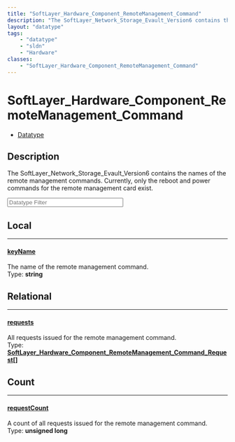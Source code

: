 ```yaml
---
title: "SoftLayer_Hardware_Component_RemoteManagement_Command"
description: "The SoftLayer_Network_Storage_Evault_Version6 contains the names of the remote management commands.  Currently, only the... "
layout: "datatype"
tags:
    - "datatype"
    - "sldn"
    - "Hardware"
classes:
    - "SoftLayer_Hardware_Component_RemoteManagement_Command"
---
```


# SoftLayer_Hardware_Component_RemoteManagement_Command
<div id='service-datatype'>
    <ul id='sldn-reference-tabs'>
        <li id='datatype'> <a href='/reference/datatypes/SoftLayer_Hardware_Component_RemoteManagement_Command' >Datatype</a></li>
    </ul>
</div>

## Description 


The SoftLayer_Network_Storage_Evault_Version6 contains the names of the remote management commands.  Currently, only the reboot and power commands for the remote management card exist. 





<!-- Filer BEGIN -->
<div class="view-filters">
        <div class="clearfix">
            <div class="search-input-box">
                <input placeholder="Datatype Filter" onkeyup="titleSearch(inputId='prop-input', divId='properties', elementClass='prop-row')" 
                    type="text" id="prop-input" value="" size="30" maxlength="128" class="form-text">
            </div>
        </div>
</div>
<!-- Filer END -->

<div id="properties" class="content">
<div id="localProperties" class="prop-content" >

## Local
<div class="prop-row">

-----
[keyName]: #keyname
#### [keyName]
The name of the remote management command.  
<span class="type-label">Type: </span>**string**  



</div>
</div>
<!-- LOCAL PROPERTY END -->

<div id="relationalProperties"  class="prop-content" >

## Relational
<div class="prop-row">

-----
[requests]: #requests
#### [requests]
All requests issued for the remote management command.  
<span class="type-label">Type: </span>**<a href='/reference/datatypes/SoftLayer_Hardware_Component_RemoteManagement_Command_Request'>SoftLayer_Hardware_Component_RemoteManagement_Command_Request[] </a>**  



</div>

## Count
<div class="prop-row">

-----
[requestCount]: #requestcount
#### [requestCount]
A count of all requests issued for the remote management command.   
<span class="type-label">Type: </span>**unsigned long**  



</div>
</div>


